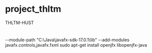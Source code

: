 # project_thltm
THLTM-HUST
#
--module-path "C:\Java\javafx-sdk-17.0.1\lib" --add-modules javafx.controls,javafx.fxml
sudo apt-get install openjfx libopenjfx-java
